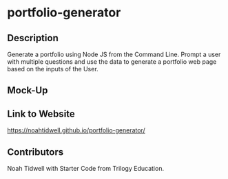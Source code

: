 # portfolio-generator

## Description
Generate a portfolio using Node JS from the Command Line. Prompt a user with multiple questions and use the data to generate a portfolio web page based on the inputs of the User.
## Mock-Up

## Link to Website
https://noahtidwell.github.io/portfolio-generator/

## Contributors
Noah Tidwell with Starter Code from Trilogy Education.
